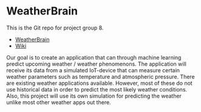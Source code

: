 # WeatherBrain
This is the Git repo for project group 8.
* [WeatherBrain](http://weatherbrain.azurewebsites.net/)
* [Wiki](https://github.com/CasperKristiansson/Weather-Predictor/wiki/)

Our goal is to create an application that can through machine learning predict upcoming weather / weather phenomenons. The application will receive its data from a simulated IoT-device that can measure certain weather parameters such as temperature and atmospheric pressure. 
There are existing weather applications available. However, most of these do not use historical data in order to predict the most likely weather conditions. Also, this project will use its own simulation for predicting the weather unlike most other weather apps out there.
